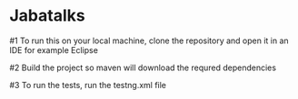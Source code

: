 # Jabatalks
#1 To run this on your local machine, clone the repository and open it in an IDE for example Eclipse

#2 Build the project so maven will download the requred dependencies 

#3 To run the tests, run the testng.xml file
